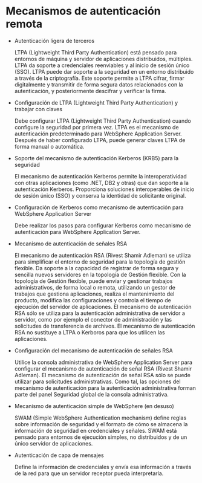 # Mecanismos de autenticación remota

* Autenticación ligera de terceros

  LTPA (Lightweight Third Party Authentication) está pensado para entornos de máquina y servidor de aplicaciones distribuidos, múltiples. LTPA da soporte a credenciales reenviables y al inicio de sesión único (SSO). LTPA puede dar soporte a la seguridad en un entorno distribuido a través de la criptografía. Este soporte permite a LTPA cifrar, firmar digitalmente y transmitir de forma segura datos relacionados con la autenticación, y posteriormente descifrar y verificar la firma.

* Configuración de LTPA (Lightweight Third Party Authentication) y trabajar con claves

  Debe configurar LTPA (Lightweight Third Party Authentication) cuando configure la seguridad por primera vez. LTPA es el mecanismo de autenticación predeterminado para WebSphere Application Server. Después de haber configurado LTPA, puede generar claves LTPA de forma manual o automática.

* Soporte del mecanismo de autenticación Kerberos (KRB5) para la seguridad

  El mecanismo de autenticación Kerberos permite la interoperatividad con otras aplicaciones (como .NET, DB2 y otras) que dan soporte a la autenticación Kerberos. Proporciona soluciones interoperables de inicio de sesión único (SSO) y conserva la identidad de solicitante original.

* Configuración de Kerberos como mecanismo de autenticación para WebSphere Application Server

  Debe realizar los pasos para configurar Kerberos como mecanismo de autenticación para WebSphere Application Server.

* Mecanismo de autenticación de señales RSA

  El mecanismo de autenticación RSA (Rivest Shamir Adleman) se utiliza para simplificar el entorno de seguridad para la topología de gestión flexible. Da soporte a la capacidad de registrar de forma segura y sencilla nuevos servidores en la topología de Gestión flexible. Con la topología de Gestión flexible, puede enviar y gestionar trabajos administrativos, de forma local o remota, utilizando un gestor de trabajos que gestiona aplicaciones, realiza el mantenimiento del producto, modifica las configuraciones y controla el tiempo de ejecución del servidor de aplicaciones. El mecanismo de autenticación RSA sólo se utiliza para la autenticación administrativa de servidor a servidor, como por ejemplo el conector de administración y las solicitudes de transferencia de archivos. El mecanismo de autenticación RSA no sustituye a LTPA o Kerboros para que los utilicen las aplicaciones.

* Configuración del mecanismo de autenticación de señales RSA

  Utilice la consola administrativa de WebSphere Application Server para configurar el mecanismo de autenticación de señal RSA (Rivest Shamir Adleman). El mecanismo de autenticación de señal RSA sólo se puede utilizar para solicitudes administrativas. Como tal, las opciones del mecanismo de autenticación para la autenticación administrativa forman parte del panel Seguridad global de la consola administrativa.

* Mecanismo de autenticación simple de WebSphere (en desuso)
  
  SWAM (Simple WebSphere Authentication mechanism) define reglas sobre información de seguridad y el formato de cómo se almacena la información de seguridad en credenciales y señales. SWAM está pensado para entornos de ejecución simples, no distribuidos y de un único servidor de aplicaciones.

* Autenticación de capa de mensajes

  Define la información de credenciales y envía esa información a través de la red para que un servidor receptor pueda interpretarla.

